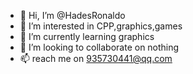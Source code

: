 - 👋 Hi, I’m @HadesRonaldo
- 👀 I’m interested in CPP,graphics,games
- 🌱 I’m currently learning graphics
- 💞️ I’m looking to collaborate on nothing
- 📫 reach me on 935730441@qq.com

<!---
HadesRonaldo/HadesRonaldo is a ✨ special ✨ repository because its `README.md` (this file) appears on your GitHub profile.
You can click the Preview link to take a look at your changes.
--->
